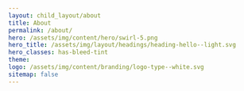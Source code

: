 ```yaml
---
layout: child_layout/about
title: About
permalink: /about/
hero: /assets/img/content/hero/swirl-5.png
hero_title: /assets/img/layout/headings/heading-hello--light.svg
hero_classes: has-bleed-tint
theme:
logo: /assets/img/content/branding/logo-type--white.svg
sitemap: false
---
```


